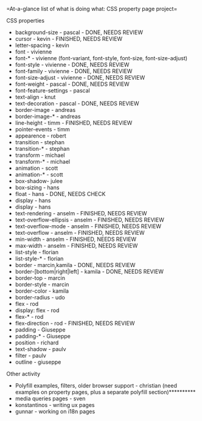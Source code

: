 =At-a-glance list of what is doing what: CSS property page project=

CSS properties

* background-size - pascal - DONE, NEEDS REVIEW
* cursor - kevin - FINISHED, NEEDS REVIEW
* letter-spacing - kevin
* font - vivienne
* font-* - vivienne (font-variant, font-style, font-size, font-size-adjust)
* font-style - vivienne - DONE, NEEDS REVIEW
* font-family - vivienne - DONE, NEEDS REVIEW
* font-size-adjust - vivienne - DONE, NEEDS REVIEW
* font-weight - pascal - DONE, NEEDS REVIEW
* font-feature-settings - pascal
* text-align - knut
* text-decoration - pascal - DONE, NEEDS REVIEW
* border-image - andreas
* border-image-* - andreas
* line-height - timm -  FINISHED, NEEDS REVIEW
* pointer-events - timm
* appearence - robert
* transition - stephan
* transition-* - stephan
* transform - michael
* transform-* - michael
* animation - scott
* animation-* - scott
* box-shadow- julee
* box-sizing - hans
* float - hans - DONE, NEEDS CHECK
* display - hans
* display - hans
* text-rendering - anselm  - FINISHED, NEEDS REVIEW
* text-overflow-ellipsis - anselm - FINISHED, NEEDS REVIEW
* text-overflow-mode - anselm - FINISHED, NEEDS REVIEW
* text-overflow - anselm - FINISHED, NEEDS REVIEW
* min-width - anselm - FINISHED, NEEDS REVIEW
* max-width - anselm - FINISHED, NEEDS REVIEW
* list-style - florian
* list-style-* - florian
* border - marcin,kamila - DONE, NEEDS REVIEW
* border-[bottom|right|left] - kamila - DONE, NEEDS REVIEW
* border-top - marcin
* border-style - marcin
* border-color - kamila
* border-radius - udo
* flex - rod
* display: flex - rod
* flex-* - rod
* flex-direction - rod - FINISHED, NEEDS REVIEW
* padding - Giuseppe
* padding-* - Giuseppe
* position - richard
* text-shadow - paulv
* filter - paulv
* outline - giuseppe

Other activity

* Polyfill examples, filters, older browser support - christian (need examples on property pages, plus a separate polyfill section)**********
* media queries pages - sven 
* konstantinos - writing ux pages
* gunnar - working on i18n pages